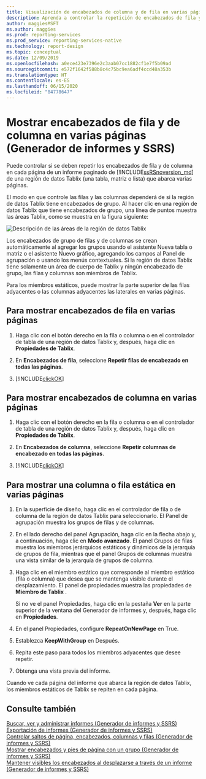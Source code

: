 ```yaml
---
title: Visualización de encabezados de columna y de fila en varias páginas (Generador de informes) | Microsoft Docs
description: Aprenda a controlar la repetición de encabezados de fila y columna en cada página de un informe paginado de una región de datos Tablix que abarca varias páginas en el Generador de informes.
author: maggiesMSFT
ms.author: maggies
ms.prod: reporting-services
ms.prod_service: reporting-services-native
ms.technology: report-design
ms.topic: conceptual
ms.date: 12/09/2019
ms.openlocfilehash: a0ece423e7396e2c3aab07cc1882cf1e7f5b09ad
ms.sourcegitcommit: e572f1642f588b8c4c75bc9ea6adf4ccd48a353b
ms.translationtype: HT
ms.contentlocale: es-ES
ms.lasthandoff: 06/15/2020
ms.locfileid: "84778647"
---
```

# <a name="display-row-and-column-headers-on-multiple-pages-report-builder-and-ssrs"></a>Mostrar encabezados de fila y de columna en varias páginas (Generador de informes y SSRS)

  Puede controlar si se deben repetir los encabezados de fila y de columna en cada página de un informe paginado de [!INCLUDE[ssRSnoversion_md](../../includes/ssrsnoversion-md.md)] de una región de datos Tablix (una tabla, matriz o lista) que abarca varias páginas.
  
 El modo en que controle las filas y las columnas dependerá de si la región de datos Tablix tiene encabezados de grupo. Al hacer clic en una región de datos Tablix que tiene encabezados de grupo, una línea de puntos muestra las áreas Tablix, como se muestra en la figura siguiente:  
  
 ![Descripción de las áreas de la región de datos Tablix](../../reporting-services/report-design/media/rs-tablixareas.gif "Descripción de las áreas de la región de datos Tablix")  
  
 Los encabezados de grupo de filas y de columnas se crean automáticamente al agregar los grupos usando el asistente Nueva tabla o matriz o el asistente Nuevo gráfico, agregando los campos al Panel de agrupación o usando los menús contextuales. Si la región de datos Tablix tiene solamente un área de cuerpo de Tablix y ningún encabezado de grupo, las filas y columnas son miembros de Tablix.  
  
 Para los miembros estáticos, puede mostrar la parte superior de las filas adyacentes o las columnas adyacentes las laterales en varias páginas.  
  
## <a name="to-display-row-headers-on-multiple-pages"></a>Para mostrar encabezados de fila en varias páginas  
  
1. Haga clic con el botón derecho en la fila o columna o en el controlador de tabla de una región de datos Tablix y, después, haga clic en **Propiedades de Tablix**.  
  
2. En **Encabezados de fila**, seleccione **Repetir filas de encabezado en todas las páginas**.  
  
3. [!INCLUDE[clickOK](../../includes/clickok-md.md)]  
  
## <a name="to-display-column-headers-on-multiple-pages"></a>Para mostrar encabezados de columna en varias páginas  
  
1. Haga clic con el botón derecho en la fila o columna o en el controlador de tabla de una región de datos Tablix y, después, haga clic en **Propiedades de Tablix**.  
  
2. En **Encabezados de columna**, seleccione **Repetir columnas de encabezado en todas las páginas**.  
  
3. [!INCLUDE[clickOK](../../includes/clickok-md.md)]  
  
## <a name="to-display-a-static-row-or-column-on-multiple-pages"></a>Para mostrar una columna o fila estática en varias páginas  
  
1. En la superficie de diseño, haga clic en el controlador de fila o de columna de la región de datos Tablix para seleccionarlo. El Panel de agrupación muestra los grupos de filas y de columnas.  
  
2. En el lado derecho del panel Agrupación, haga clic en la flecha abajo y, a continuación, haga clic en **Modo avanzado**. El panel Grupos de filas muestra los miembros jerárquicos estáticos y dinámicos de la jerarquía de grupos de fila, mientras que el panel Grupos de columnas muestra una vista similar de la jerarquía de grupos de columna.  
  
3. Haga clic en el miembro estático que corresponde al miembro estático (fila o columna) que desea que se mantenga visible durante el desplazamiento. El panel de propiedades muestra las propiedades de **Miembro de Tablix** .  
  
     Si no ve el panel Propiedades, haga clic en la pestaña **Ver** en la parte superior de la ventana del Generador de informes y, después, haga clic en **Propiedades**.  
  
4. En el panel Propiedades, configure **RepeatOnNewPage** en True.  
  
5. Establezca **KeepWithGroup** en Después.  
  
6. Repita este paso para todos los miembros adyacentes que desee repetir.  
  
7. Obtenga una vista previa del informe.  
  
 Cuando ve cada página del informe que abarca la región de datos Tablix, los miembros estáticos de Tablix se repiten en cada página.  
  
## <a name="see-also"></a>Consulte también  
 [Buscar, ver y administrar informes &#40;Generador de informes y SSRS&#41;](../../reporting-services/report-builder/finding-viewing-and-managing-reports-report-builder-and-ssrs.md)   
 [Exportación de informes &#40;Generador de informes y SSRS&#41;](../../reporting-services/report-builder/export-reports-report-builder-and-ssrs.md)   
 [Controlar saltos de página, encabezados, columnas y filas &#40;Generador de informes y SSRS&#41;](../../reporting-services/report-design/controlling-page-breaks-headings-columns-and-rows-report-builder-and-ssrs.md)   
 [Mostrar encabezados y pies de página con un grupo &#40;Generador de informes y SSRS&#41;](../../reporting-services/report-design/display-headers-and-footers-with-a-group-report-builder-and-ssrs.md)   
 [Mantener visibles los encabezados al desplazarse a través de un informe &#40;Generador de informes y SSRS&#41;](../../reporting-services/report-design/keep-headers-visible-when-scrolling-through-a-report-report-builder-and-ssrs.md)  
  
  
